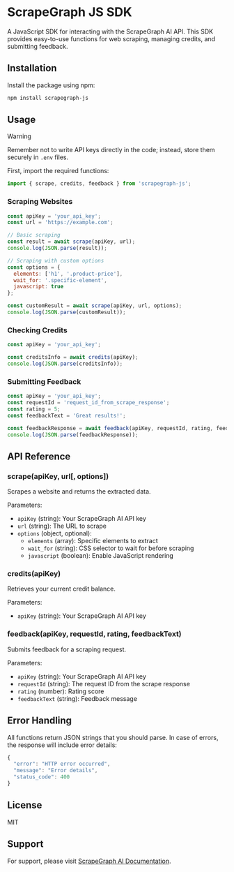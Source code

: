 # ScrapeGraph JS SDK

A JavaScript SDK for interacting with the ScrapeGraph AI API. This SDK provides easy-to-use functions for web scraping, managing credits, and submitting feedback.

## Installation

Install the package using npm:

```bash
npm install scrapegraph-js
```

## Usage

> [!WARNING]  
> Remember not to write API keys directly in the code; instead, store them securely in `.env` files.

First, import the required functions:

```javascript
import { scrape, credits, feedback } from 'scrapegraph-js';
```

### Scraping Websites

```javascript
const apiKey = 'your_api_key';
const url = 'https://example.com';

// Basic scraping
const result = await scrape(apiKey, url);
console.log(JSON.parse(result));

// Scraping with custom options
const options = {
  elements: ['h1', '.product-price'],
  wait_for: '.specific-element',
  javascript: true
};

const customResult = await scrape(apiKey, url, options);
console.log(JSON.parse(customResult));
```

### Checking Credits

```javascript
const apiKey = 'your_api_key';

const creditsInfo = await credits(apiKey);
console.log(JSON.parse(creditsInfo));
```

### Submitting Feedback

```javascript
const apiKey = 'your_api_key';
const requestId = 'request_id_from_scrape_response';
const rating = 5;
const feedbackText = 'Great results!';

const feedbackResponse = await feedback(apiKey, requestId, rating, feedbackText);
console.log(JSON.parse(feedbackResponse));
```

## API Reference

### scrape(apiKey, url[, options])

Scrapes a website and returns the extracted data.

Parameters:
- `apiKey` (string): Your ScrapeGraph AI API key
- `url` (string): The URL to scrape
- `options` (object, optional):
  - `elements` (array): Specific elements to extract
  - `wait_for` (string): CSS selector to wait for before scraping
  - `javascript` (boolean): Enable JavaScript rendering

### credits(apiKey)

Retrieves your current credit balance.

Parameters:
- `apiKey` (string): Your ScrapeGraph AI API key

### feedback(apiKey, requestId, rating, feedbackText)

Submits feedback for a scraping request.

Parameters:
- `apiKey` (string): Your ScrapeGraph AI API key
- `requestId` (string): The request ID from the scrape response
- `rating` (number): Rating score
- `feedbackText` (string): Feedback message

## Error Handling

All functions return JSON strings that you should parse. In case of errors, the response will include error details:

```javascript
{
  "error": "HTTP error occurred",
  "message": "Error details",
  "status_code": 400
}
```

## License

MIT

## Support

For support, please visit [ScrapeGraph AI Documentation](https://sgai-api.onrender.com/docs).




